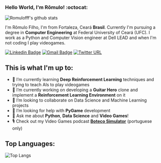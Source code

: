 ### Hello World, I'm Rômulo! :octocat:

![Romulofff's github stats](https://github-readme-stats.vercel.app/api?username=romulofff&show_icons=true&theme=dark&count_private=true)

I'm Rômulo Filho, I'm from Fortaleza, Ceará **Brasil**. Currently I'm pursuing a degree in **Computer Engineering** at Federal University of Ceará (UFC). I work as a Python and Computer Vision engineer at Dell LEAD and when I'm not coding I play videogames. 


[![Linkedin Badge](https://img.shields.io/badge/-LinkedIn-0077B5?style=flat-square&logo=LinkedIn&logoColor=white)](https://www.linkedin.com/in/romulofff/)
[![Gmail Badge](https://img.shields.io/badge/-Gmail-D14836?style=flat-square&logo=Gmail&logoColor=white)](mailto:romulofffufc@gmail.com)
[![Twitter URL](https://img.shields.io/static/v1?message=@romulof27&label=&nbsp;&color=1ca0f1&style=flat-square&logo=twitter&labelColor=1ca0f1&logoColor=white)](http://twitter.com/romulof27)


## This is what I'm up to:
- 🌱 I’m currently learning **Deep Reinforcement Learning** techniques and trying to teach AIs to play videogames
- 🔭 I’m currently working on developing a **Guitar Hero** clone and implement a **Reinforcement Learning Environment** on it
- 👯 I’m looking to collaborate on Data Science and Machine Learning projects 
- 🤔 I’m looking for help with **PyGame** development
- 💬 Ask me about **Python**, **Data Science** and **Video Games**!
- 🎙 Check out my Video Games podcast **[Boteco Simulator](https://anchor.fm/botecosimulator)** (portuguese only)

## Top Languages:
![Top Langs](https://github-readme-stats.vercel.app/api/top-langs/?username=romulofff&layout=compact&theme=dark&langs_count=6) 



<!--
**romulofff/romulofff** is a ✨ _special_ ✨ repository because its `README.md` (this file) appears on your GitHub profile.

Here are some ideas to get you started:

- 🔭 I’m currently working on ...
- 🌱 I’m currently learning ...
- 👯 I’m looking to collaborate on ...
- 🤔 I’m looking for help with ...
- 📫 How to reach me: ...
- 😄 Pronouns: ...
- ⚡ Fun fact: ...
-->
